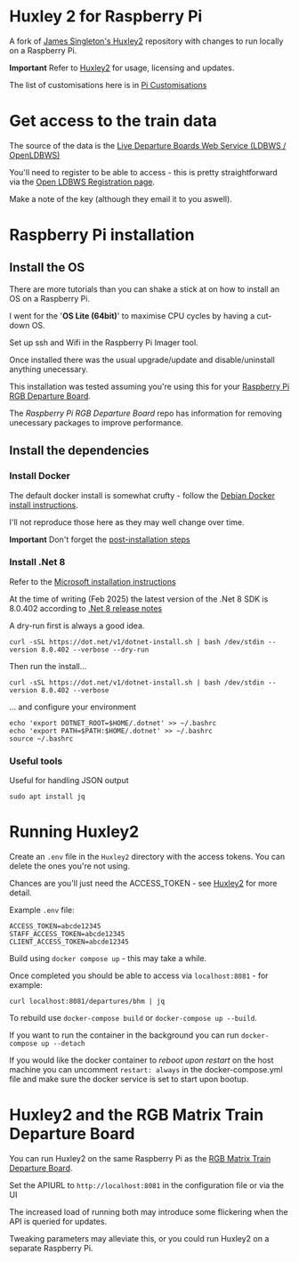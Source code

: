 # Huxley 2 for Raspberry Pi

A fork of [James Singleton's Huxley2](https://github.com/jpsingleton/Huxley2) repository with changes to run locally on a Raspberry Pi.

**Important** Refer to [Huxley2](https://github.com/jpsingleton/Huxley2) for usage, licensing and updates.

The list of customisations here is in [Pi Customisations](https://github.com/jonmorrissmith/jonms-Huxley2/blob/master/Pi_Customisations.md)

# Get access to the train data #

The source of the data is the [Live Departure Boards Web Service (LDBWS / OpenLDBWS)](https://lite.realtime.nationalrail.co.uk/OpenLDBWS/)

You'll need to register to be able to access - this is pretty straightforward via the [Open LDBWS Registration page](https://realtime.nationalrail.co.uk/OpenLDBWSRegistration).  

Make a note of the key (although they email it to you aswell).

# Raspberry Pi installation #

## Install the OS ##

There are more tutorials than you can shake a stick at on how to install an OS on a Raspberry Pi.

I went for the '**OS Lite (64bit)**' to maximise CPU cycles by having a cut-down OS. 

Set up ssh and Wifi in the Raspberry Pi Imager tool.

Once installed there was the usual upgrade/update and disable/uninstall anything unecessary.

This installation was tested assuming you're using this for your [Raspberry Pi RGB Departure Board](https://github.com/jonmorrissmith/RGB_Matrix_Train_Departure_Board).

The _Raspberry Pi RGB Departure Board_ repo has information for removing unecessary packages to improve performance.

## Install the dependencies ###

### Install Docker ###

The default docker install is somewhat crufty - follow the [Debian Docker install instructions](https://docs.docker.com/engine/install/debian/).

I'll not reproduce those here as they may well change over time.

**Important** Don't forget the [post-installation steps](https://docs.docker.com/engine/install/linux-postinstall/)

### Install .Net 8 ###

Refer to the [Microsoft installation instructions](https://learn.microsoft.com/en-us/dotnet/iot/deployment)

At the time of writing (Feb 2025) the latest version of the .Net 8 SDK is 8.0.402 according to [.Net 8 release notes](https://github.com/dotnet/core/blob/main/release-notes/8.0/README.md)

A dry-run first is always a good idea.
```
curl -sSL https://dot.net/v1/dotnet-install.sh | bash /dev/stdin --version 8.0.402 --verbose --dry-run
```
Then run the install...
```
curl -sSL https://dot.net/v1/dotnet-install.sh | bash /dev/stdin --version 8.0.402 --verbose
```
... and configure your environment
```
echo 'export DOTNET_ROOT=$HOME/.dotnet' >> ~/.bashrc
echo 'export PATH=$PATH:$HOME/.dotnet' >> ~/.bashrc
source ~/.bashrc
```
### Useful tools ###

Useful for handling JSON output
```
sudo apt install jq
```
# Running Huxley2 #

Create an `.env` file in the `Huxley2` directory with the access tokens. You can delete the ones you're not using.

Chances are you'll just need the ACCESS_TOKEN - see [Huxley2](https://github.com/jpsingleton/Huxley2) for more detail. 

Example `.env` file:
```env
ACCESS_TOKEN=abcde12345
STAFF_ACCESS_TOKEN=abcde12345
CLIENT_ACCESS_TOKEN=abcde12345
```
Build using `docker compose up` - this may take a while.

Once completed you should be able to access via `localhost:8081` - for example:
```
curl localhost:8081/departures/bhm | jq
```

To rebuild use `docker-compose build` or `docker-compose up --build`.

If you want to run the container in the background you can run `docker-compose up --detach`

If you would like the docker container to _reboot upon restart_ on the host machine you can uncomment `restart: always` in the docker-compose.yml file and make sure the docker service is set to start upon bootup.

# Huxley2 and the RGB Matrix Train Departure Board #

You can run Huxley2 on the same Raspberry Pi as the [RGB Matrix Train Departure Board](https://github.com/jonmorrissmith/RGB_Matrix_Train_Departure_Board).

Set the APIURL to `http://localhost:8081` in the configuration file or via the UI

The increased load of running both may introduce some flickering when the API is queried for updates.

Tweaking parameters may alleviate this, or you could run Huxley2 on a separate Raspberry Pi.
